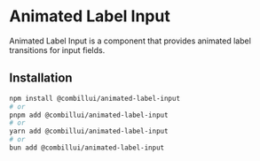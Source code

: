 # Animated Label Input

Animated Label Input is a component that provides animated label transitions for input fields.

## Installation

```bash
npm install @combillui/animated-label-input
# or
pnpm add @combillui/animated-label-input
# or
yarn add @combillui/animated-label-input
# or
bun add @combillui/animated-label-input
```
